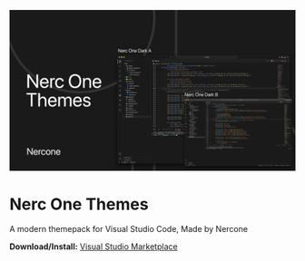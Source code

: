 ![Header Image](images/header.png)

# Nerc One Themes
A modern themepack for Visual Studio Code, Made by Nercone

**Download/Install:** [Visual Studio Marketplace](https://marketplace.visualstudio.com/items?itemName=Nercone.nerc-one-themes)
